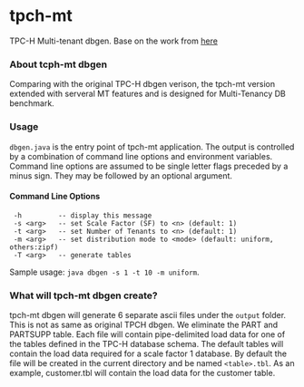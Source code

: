 # tpch-mt
TPC-H Multi-tenant dbgen. Base on the work from [here](https://github.com/airlift/tpch)

### About tcph-mt dbgen
Comparing with the original TPC-H dbgen verison, the tpch-mt version extended with serveral MT features and is designed for Multi-Tenancy DB benchmark.

### Usage
`dbgen.java` is the entry point of tpch-mt application. The output is controlled by a combination of command line options
and environment variables. Command line options are assumed to be single letter flags preceded by a minus sign. They may be followed by an optional argument.

#### Command Line Options
```
 -h         -- display this message
 -s <arg>   -- set Scale Factor (SF) to <n> (default: 1)
 -t <arg>   -- set Number of Tenants to <n> (default: 1)
 -m <arg>   -- set distribution mode to <mode> (default: uniform, others:zipf)
 -T <arg>   -- generate tables
 ```
 Sample usage: `java dbgen -s 1 -t 10 -m uniform`.

### What will tpch-mt dbgen create?
tpch-mt dbgen will generate 6 separate ascii files under the `output` folder. This is not as same as original TPCH dbgen. We eliminate the PART and PARTSUPP table. Each file will contain pipe-delimited load data for one of the tables defined in the TPC-H database schema. The default tables will contain the load data required for a scale factor 1 database. By default the file will be created in the current directory and be named `<table>.tbl`. As an example, customer.tbl will contain the load data for the customer table.
